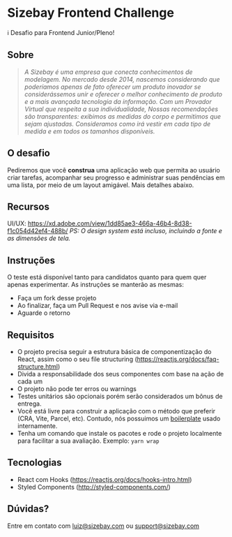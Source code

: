 # Sizebay Frontend Challenge

ℹ️ Desafio para Frontend Junior/Pleno!

## Sobre

> _A Sizebay é uma empresa que conecta conhecimentos de modelagem. No mercado desde 2014, nascemos considerando que poderíamos apenas de fato oferecer um produto inovador se considerássemos unir e oferecer o melhor conhecimento de produto e a mais avançada tecnologia da informação. Com um Provador Virtual que respeita a sua individualidade, Nossas recomendações são transparentes: exibimos as medidas do corpo e permitimos que sejam ajustadas. Consideramos como irá vestir em cada tipo de medida e em todos os tamanhos disponíveis._

## O desafio

Pediremos que você **construa** uma aplicação web que permita ao usuário criar tarefas, acompanhar seu progresso e administrar suas pendências em uma lista, por meio de um layout amigável. Mais detalhes abaixo.

## Recursos

UI/UX: https://xd.adobe.com/view/1dd85ae3-466a-46b4-8d38-f1c054d42ef4-488b/
_PS: O design system está incluso, incluindo a fonte e as dimensões de tela._

## Instruções

O teste está disponível tanto para candidatos quanto para quem quer apenas experimentar. As instruções se manterão as mesmas:

- Faça um fork desse projeto
- Ao finalizar, faça um Pull Request e nos avise via e-mail
- Aguarde o retorno

## Requisitos

- O projeto precisa seguir a estrutura básica de componentização do React, assim como o seu file structuring (https://reactjs.org/docs/faq-structure.html)
- Divida a responsabilidade dos seus componentes com base na ação de cada um
- O projeto não pode ter erros ou warnings
- Testes unitários são opcionais porém serão considerados um bônus de entrega.
- Você está livre para construir a aplicação com o método que preferir (CRA, Vite, Parcel, etc). Contudo, nós possuimos um [boilerplate](https://github.com/sizebay/cra-template-sizebay) usado internamente.
- Tenha um comando que instale os pacotes e rode o projeto localmente para facilitar a sua avaliação. Exemplo: `yarn wrap`

## Tecnologias

- React com Hooks (https://reactjs.org/docs/hooks-intro.html)
- Styled Components (http://styled-components.com/)

## Dúvidas?

Entre em contato com luiz@sizebay.com ou support@sizebay.com
